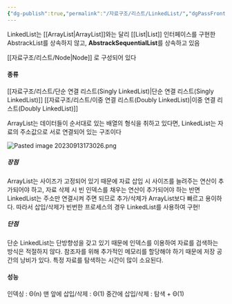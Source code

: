 ```yaml
---
{"dg-publish":true,"permalink":"/자료구조/리스트/LinkedList/","dgPassFrontmatter":true,"noteIcon":""}
---
```


LinkedList는 [[ArrayList\|ArrayList]]와는 달리 [[List\|List]] 인터페이스를 구현한 AbstrackList를 상속하지 않고, **AbstrackSequentialList**를 상속하고 있음

[[자료구조/리스트/Node\|Node]] 로 구성되어 있다

#### 종류
[[자료구조/리스트/단순 연결 리스트(Singly LinkedList)\|단순 연결 리스트(Singly LinkedList)]]
[[자료구조/리스트/이중 연결 리스트(Doubly LinkedList)\|이중 연결 리스트(Doubly LinkedList)]]

ArrayList는 데이터들이 순서대로 있는 배열의 형식을 취하고 있다면,
LinkedList는 자료의 주소값으로 서로 연결되어 있는 구조이다

![Pasted image 20230913173026.png](/img/user/%EC%B2%A8%EB%B6%80%ED%8C%8C%EC%9D%BC/Pasted%20image%2020230913173026.png)

##### 장점
ArrayList는 사이즈가 고정되어 있기 때문에 자료 삽입 시 사이즈를 늘려주는 연산이 추가되어야 하고, 자료 삭제 시 빈 인덱스를 채우는 연산이 추가되어야 하는 반면
LinkedList는 주소만 연결시켜 주면 되므로 추가/삭제가 ArrayList보다 빠르고 용이하다.
따라서 삽입/삭제가 빈번한 프로세스의 경우 LinkedList를 사용하여 구현!

##### 단점
단순 LinkedList는 단방향성을 갖고 있기 때문에 인덱스를 이용하여 자료를 검색하는 방식은 적절하지 않다.
참조자를 위해 추가적인 메모리를 할당해야 하기 때문에 저장 공간의 낭비가 있다.
특정 자료를 탐색하는 시간이 많이 소요된다.

#### 성능
인덱싱 : Θ(n)
맨 앞에 삽입/삭제 : Θ(1)
중간에 삽입/삭제 : 탐색 + Θ(1)